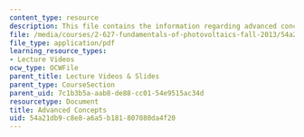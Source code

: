 ```yaml
---
content_type: resource
description: This file contains the information regarding advanced concepts.
file: /media/courses/2-627-fundamentals-of-photovoltaics-fall-2013/54a21db9c8e8a6a5b181807080da4f20_MIT2_627F13_lec15.pdf
file_type: application/pdf
learning_resource_types:
- Lecture Videos
ocw_type: OCWFile
parent_title: Lecture Videos & Slides
parent_type: CourseSection
parent_uid: 7c1b3b5a-aab8-de88-cc01-54e9515ac34d
resourcetype: Document
title: Advanced Concepts
uid: 54a21db9-c8e8-a6a5-b181-807080da4f20
---
```

